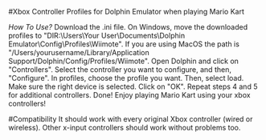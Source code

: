 #Xbox Controller Profiles for Dolphin Emulator when playing Mario Kart 

*How To Use?*
Download the .ini file.
On Windows, move the downloaded profiles to "DIR:\Users\Your User\Documents\Dolphin Emulator\Config\Profiles\Wiimote". If you are using MacOS the path is "/Users/yourusername/Library/Application Support/Dolphin/Config/Profiles/Wiimote".
Open Dolphin and click on "Controllers".
Select the controller you want to configure, and then, "Configure".
In profiles, choose the profile you want. Then, select load. Make sure the right device is selected. Click on "OK".
Repeat steps 4 and 5 for additional controllers.
Done! Enjoy playing Mario Kart using your xbox controllers!


#Compatibility
It should work with every original Xbox controller (wired or wireless). Other x-input controllers should work without problems too.
